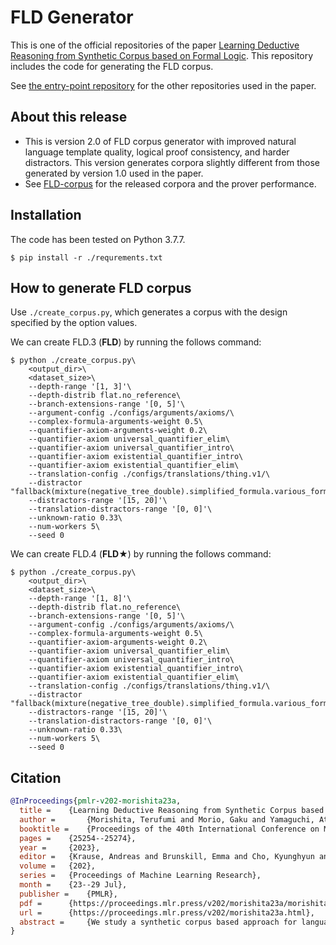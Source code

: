 # FLD Generator
This is one of the official repositories of the paper [Learning Deductive Reasoning from Synthetic Corpus based on Formal Logic](https://proceedings.mlr.press/v202/morishita23a.html).
This repository includes the code for generating the FLD corpus.  

See [the entry-point repository](https://github.com/hitachi-nlp/FLD) for the other repositories used in the paper.

## About this release
* This is version 2.0 of FLD corpus generator with improved natural language template quality, logical proof consistency, and harder distractors. This version generates corpora slightly different from those generated by version 1.0 used in the paper.
* See [FLD-corpus](https://github.com/hitachi-nlp/FLD-corpus) for the released corpora and the prover performance.

## Installation
The code has been tested on Python 3.7.7.
```console
$ pip install -r ./requrements.txt
```

## How to generate FLD corpus
Use `./create_corpus.py`, which generates a corpus with the design specified by the option values.

We can create FLD.3 (**FLD**) by running the follows command:
```console
$ python ./create_corpus.py\
    <output_dir>\
    <dataset_size>\
    --depth-range '[1, 3]'\
    --depth-distrib flat.no_reference\
    --branch-extensions-range '[0, 5]'\
    --argument-config ./configs/arguments/axioms/\
    --complex-formula-arguments-weight 0.5\
    --quantifier-axiom-arguments-weight 0.2\
    --quantifier-axiom universal_quantifier_elim\
    --quantifier-axiom universal_quantifier_intro\
    --quantifier-axiom existential_quantifier_intro\
    --quantifier-axiom existential_quantifier_elim\
    --translation-config ./configs/translations/thing.v1/\
    --distractor "fallback(mixture(negative_tree_double).simplified_formula.various_form)"\
    --distractors-range '[15, 20]'\
    --translation-distractors-range '[0, 0]'\
    --unknown-ratio 0.33\
    --num-workers 5\
    --seed 0
```

We can create FLD.4 (**FLD★**) by running the follows command:
```console
$ python ./create_corpus.py\
    <output_dir>\
    <dataset_size>\
    --depth-range '[1, 8]'\
    --depth-distrib flat.no_reference\
    --branch-extensions-range '[0, 5]'\
    --argument-config ./configs/arguments/axioms/\
    --complex-formula-arguments-weight 0.5\
    --quantifier-axiom-arguments-weight 0.2\
    --quantifier-axiom universal_quantifier_elim\
    --quantifier-axiom universal_quantifier_intro\
    --quantifier-axiom existential_quantifier_intro\
    --quantifier-axiom existential_quantifier_elim\
    --translation-config ./configs/translations/thing.v1/\
    --distractor "fallback(mixture(negative_tree_double).simplified_formula.various_form)"\
    --distractors-range '[15, 20]'\
    --translation-distractors-range '[0, 0]'\
    --unknown-ratio 0.33\
    --num-workers 5\
    --seed 0
```

## Citation
```bibtex
@InProceedings{pmlr-v202-morishita23a,
  title = 	 {Learning Deductive Reasoning from Synthetic Corpus based on Formal Logic},
  author =       {Morishita, Terufumi and Morio, Gaku and Yamaguchi, Atsuki and Sogawa, Yasuhiro},
  booktitle = 	 {Proceedings of the 40th International Conference on Machine Learning},
  pages = 	 {25254--25274},
  year = 	 {2023},
  editor = 	 {Krause, Andreas and Brunskill, Emma and Cho, Kyunghyun and Engelhardt, Barbara and Sabato, Sivan and Scarlett, Jonathan},
  volume = 	 {202},
  series = 	 {Proceedings of Machine Learning Research},
  month = 	 {23--29 Jul},
  publisher =    {PMLR},
  pdf = 	 {https://proceedings.mlr.press/v202/morishita23a/morishita23a.pdf},
  url = 	 {https://proceedings.mlr.press/v202/morishita23a.html},
  abstract = 	 {We study a synthetic corpus based approach for language models (LMs) to acquire logical deductive reasoning ability. The previous studies generated deduction examples using specific sets of deduction rules. However, these rules were limited or otherwise arbitrary. This can limit the generalizability of acquired deductive reasoning ability. We rethink this and adopt a well-grounded set of deduction rules based on formal logic theory, which can derive any other deduction rules when combined in a multistep way. We empirically verify that LMs trained on the proposed corpora, which we name $\textbf{FLD}$ ($\textbf{F}$ormal $\textbf{L}$ogic $\textbf{D}$eduction), acquire more generalizable deductive reasoning ability. Furthermore, we identify the aspects of deductive reasoning ability on which deduction corpora can enhance LMs and those on which they cannot. Finally, on the basis of these results, we discuss the future directions for applying deduction corpora or other approaches for each aspect. We release the code, data, and models.}
}
```
